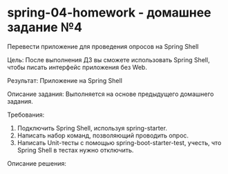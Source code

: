 # spring-04-homework - домашнее задание №4

Перевести приложение для проведения опросов на Spring Shell

Цель: После выполнения ДЗ вы сможете использовать Spring Shell, чтобы писать интерфейс приложения без Web.

Результат: Приложение на Spring Shell

Описание задания: Выполняется на основе предыдущего домашнего задания.

Требования:
1. Подключить Spring Shell, используя spring-starter.
2. Написать набор команд, позволяющий проводить опрос.
3. Написать Unit-тесты с помощью spring-boot-starter-test, учесть, что Spring Shell в тестах нужно отключить.

Описание решения:
